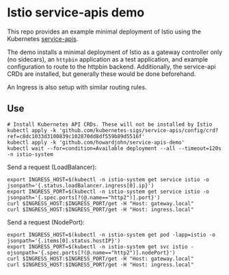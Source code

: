 # Istio service-apis demo

This repo provides an example minimal deployment of Istio using the Kubernetes [service-apis](https://github.com/kubernetes-sigs/service-apis).

The demo installs a minimal deployment of Istio as a gateway controller only (no sidecars), an `httpbin` application as a test application, and example configuration to route to the httpbin backend. Additionally, the service-api CRDs are installed, but generally these would be done beforehand.

An Ingress is also setup with similar routing rules.

## Use

```
# Install Kubernetes API CRDs. These will not be installed by Istio
kubectl apply -k 'github.com/kubernetes-sigs/service-apis/config/crd?ref=c8dc1033d3100839c102870dd8df559b89d5516f'
kubectl apply -k 'github.com/howardjohn/service-apis-demo'
kubectl wait --for=condition=Available deployment --all --timeout=120s -n istio-system
```

Send a request (LoadBalancer):
```shell
export INGRESS_HOST=$(kubectl -n istio-system get service istio -o jsonpath='{.status.loadBalancer.ingress[0].ip}')
export INGRESS_PORT=$(kubectl -n istio-system get service istio -o jsonpath='{.spec.ports[?(@.name=="http2")].port}')
curl $INGRESS_HOST:$INGRESS_PORT/get -H "Host: gateway.local"
curl $INGRESS_HOST:$INGRESS_PORT/get -H "Host: ingress.local"
```

Send a request (NodePort):
```shell
export INGRESS_HOST=$(kubectl -n istio-system get pod -lapp=istio -o jsonpath='{.items[0].status.hostIP}')
export INGRESS_PORT=$(kubectl -n istio-system get svc istio -ojsonpath='{.spec.ports[?(@.name=="http2")].nodePort}')
curl $INGRESS_HOST:$INGRESS_PORT/get -H "Host: gateway.local"
curl $INGRESS_HOST:$INGRESS_PORT/get -H "Host: ingress.local"
```
